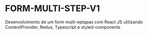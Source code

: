 # FORM-MULTI-STEP-V1
Desenvolvimento de um form multi-eptapas com React JS utilizando ContextProvider, Redux, Typescript e styled-components
